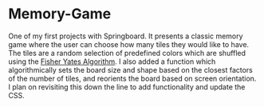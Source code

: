 # Memory-Game

One of my first projects with Springboard. It presents a classic memory game where the user can choose how many tiles they would like to have.
The tiles are a random selection of predefined colors which are shuffled using the [Fisher Yates Algorithm](https://en.wikipedia.org/wiki/Fisher%E2%80%93Yates_shuffle).
I also added a function which algorithmically sets the board size and shape based on the closest factors of the number of tiles,
and reorients the board based on screen orientation.
I plan on revisiting this down the line to add functionality and update the CSS.
